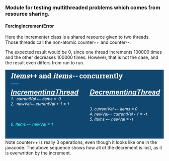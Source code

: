 ### Module for testing multithreaded problems which comes from resource sharing.

#### ForcingIncrementError

Here the Incrementer class is a shared resource given to two threads. Those threads call the non-atomic counter++ and
counter--.

The expected result would be 0, since one thread increments 100000 times and the other decreases 100000 times. However, 
that is not the case, and the result even differs from run to run.

![](Pasted%20image%2020240713222310.png)Note counter++ is really 3 operations, even though it looks like one in the javacode.
The above sequence shows how all of the decrement is lost, as it is overwritten by the increment.
